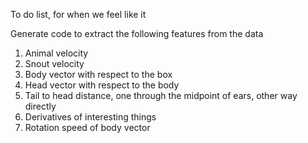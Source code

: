 To do list, for when we feel like it

Generate code to extract the following features from the data
1) Animal velocity
2) Snout velocity
3) Body vector with respect to the box
4) Head vector with respect to the body
5) Tail to head distance, one through the midpoint of ears, other way directly
6) Derivatives of interesting things
7) Rotation speed of body vector
